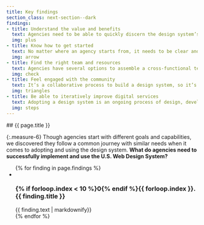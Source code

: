 ```yaml
---
title: Key findings
section_class: next-section--dark
findings:
- title: Understand the value and benefits
  text: Agencies need to be able to quickly discern the design system’s benefits and how it aligns with their goals for delivering better digital services.
  img: plus
- title: Know how to get started
  text: No matter where an agency starts from, it needs to be clear and easy for them to figure out their first steps and how to create a sustainable path forward in the long-run.
  img: arrow
- title: Find the right team and resources
  text: Agencies have several options to assemble a cross-functional team to implement the design system and they're looking for more support in identifying needed skills and assembling the right people. 
  img: check
- title: Feel engaged with the community
  text: It’s a collaborative process to build a design system, so it’s essential for agencies to feel like they have access to a support network and a sense of ownership to contribute back to it. 
  img: triangles
- title: Be able to iteratively improve digital services
  text: Adopting a design system is an ongoing process of design, development, and making iterative improvements and upgrades over time, which requires continued resources and support.
  img: steps
---
```


<div class="grid-row">
<div class="grid-col-12" markdown="1">
## {{ page.title }}

<div class="usa-prose" markdown="1">

{:.measure-6}
Though agencies start with different goals and capabilities, we discovered they follow a common journey with similar needs when it comes to adopting and using the design system. **What do agencies need to successfully implement and use the U.S. Web Design System?**

</div>

<div>
  <ul class="next-findings__list">
    {% for finding in page.findings %}
      <li class="next-findings__item grid-row">
        <div class="grid-col-12 tablet:grid-col-3">
          <img class="next-findings__img" src="{{ site.baseurl }}/img/next/{{ finding.img }}.svg" alt="" role="presentation">
        </div>
        <div class="next-findings__body usa-prose grid-col-12 tablet:grid-col-9">
          <h3 class="next-findings__heading">{% if forloop.index < 10 %}0{% endif %}{{ forloop.index }}. {{ finding.title }}</h3>
          {{ finding.text | markdownify}}
        </div>
      </li>
    {% endfor %}
  </ul>
</div>

</div>
</div>